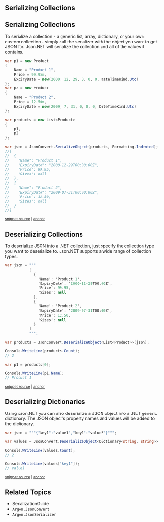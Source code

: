 ## Serializing Collections


## Serializing Collections

To serialize a collection - a generic list, array, dictionary, or your own custom collection - simply call the serializer with the object you want to get JSON for. Json.NET will serialize the collection and all of the values it contains.

<!-- snippet: SerializingCollectionsSerializing -->
<a id='snippet-SerializingCollectionsSerializing'></a>
```cs
var p1 = new Product
{
    Name = "Product 1",
    Price = 99.95m,
    ExpiryDate = new(2000, 12, 29, 0, 0, 0, DateTimeKind.Utc)
};
var p2 = new Product
{
    Name = "Product 2",
    Price = 12.50m,
    ExpiryDate = new(2009, 7, 31, 0, 0, 0, DateTimeKind.Utc)
};

var products = new List<Product>
{
    p1,
    p2
};

var json = JsonConvert.SerializeObject(products, Formatting.Indented);
//[
//  {
//    "Name": "Product 1",
//    "ExpiryDate": "2000-12-29T00:00:00Z",
//    "Price": 99.95,
//    "Sizes": null
//  },
//  {
//    "Name": "Product 2",
//    "ExpiryDate": "2009-07-31T00:00:00Z",
//    "Price": 12.50,
//    "Sizes": null
//  }
//]
```
<sup><a href='/src/ArgonTests/Documentation/SerializationTests.cs#L506-L543' title='Snippet source file'>snippet source</a> | <a href='#snippet-SerializingCollectionsSerializing' title='Start of snippet'>anchor</a></sup>
<!-- endSnippet -->


## Deserializing Collections

To deserialize JSON into a .NET collection, just specify the collection type you want to deserialize to. Json.NET supports a wide range of collection types.

<!-- snippet: SerializingCollectionsDeserializing -->
<a id='snippet-SerializingCollectionsDeserializing'></a>
```cs
var json = """
           [
             {
               'Name': 'Product 1',
               'ExpiryDate': '2000-12-29T00:00Z',
               'Price': 99.95,
               'Sizes': null
             },
             {
               'Name': 'Product 2',
               'ExpiryDate': '2009-07-31T00:00Z',
               'Price': 12.50,
               'Sizes': null
             }
           ]
           """;

var products = JsonConvert.DeserializeObject<List<Product>>(json);

Console.WriteLine(products.Count);
// 2

var p1 = products[0];

Console.WriteLine(p1.Name);
// Product 1
```
<sup><a href='/src/ArgonTests/Documentation/SerializationTests.cs#L568-L597' title='Snippet source file'>snippet source</a> | <a href='#snippet-SerializingCollectionsDeserializing' title='Start of snippet'>anchor</a></sup>
<!-- endSnippet -->


## Deserializing Dictionaries

Using Json.NET you can also deserialize a JSON object into a .NET generic dictionary. The JSON object's property names and values will be added to the dictionary.

<!-- snippet: SerializingCollectionsDeserializingDictionaries -->
<a id='snippet-SerializingCollectionsDeserializingDictionaries'></a>
```cs
var json = """{"key1":"value1","key2":"value2"}""";

var values = JsonConvert.DeserializeObject<Dictionary<string, string>>(json);

Console.WriteLine(values.Count);
// 2

Console.WriteLine(values["key1"]);
// value1
```
<sup><a href='/src/ArgonTests/Documentation/SerializationTests.cs#L605-L617' title='Snippet source file'>snippet source</a> | <a href='#snippet-SerializingCollectionsDeserializingDictionaries' title='Start of snippet'>anchor</a></sup>
<!-- endSnippet -->


## Related Topics

 * SerializationGuide
 * `Argon.JsonConvert`
 * `Argon.JsonSerializer`

